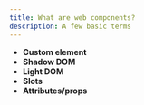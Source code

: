 ```yaml
---
title: What are web components?
description: A few basic terms
---
```


- **Custom element**
- **Shadow DOM**
- **Light DOM**
- **Slots**
- **Attributes/props**
